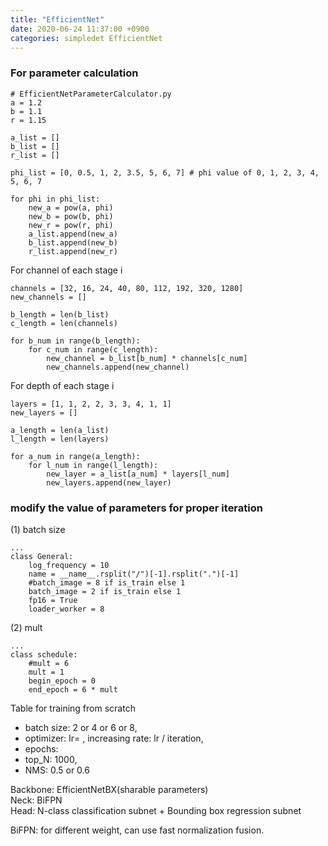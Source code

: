 ```yaml
---
title: "EfficientNet"
date: 2020-06-24 11:37:00 +0900
categories: simpledet EfficientNet
---
```



### For parameter calculation

```
# EfficientNetParameterCalculator.py
a = 1.2
b = 1.1
r = 1.15

a_list = []
b_list = []
r_list = []

phi_list = [0, 0.5, 1, 2, 3.5, 5, 6, 7] # phi value of 0, 1, 2, 3, 4, 5, 6, 7

for phi in phi_list:
    new_a = pow(a, phi)
    new_b = pow(b, phi)
    new_r = pow(r, phi)
    a_list.append(new_a)
    b_list.append(new_b)
    r_list.append(new_r)
```


For channel of each stage i
```
channels = [32, 16, 24, 40, 80, 112, 192, 320, 1280]
new_channels = []

b_length = len(b_list)
c_length = len(channels)

for b_num in range(b_length):
    for c_num in range(c_length):
        new_channel = b_list[b_num] * channels[c_num]
        new_channels.append(new_channel)
```

For depth of each stage i
```
layers = [1, 1, 2, 2, 3, 3, 4, 1, 1]
new_layers = []

a_length = len(a_list)
l_length = len(layers)

for a_num in range(a_length):
    for l_num in range(l_length):
        new_layer = a_list[a_num] * layers[l_num]
        new_layers.append(new_layer)
```

### modify the value of parameters for proper iteration
(1) batch size
```
...
class General:
    log_frequency = 10
    name = __name__.rsplit("/")[-1].rsplit(".")[-1]
    #batch_image = 8 if is_train else 1
    batch_image = 2 if is_train else 1
    fp16 = True
    loader_worker = 8
```

(2) mult
```
...
class schedule:
    #mult = 6
    mult = 1
    begin_epoch = 0
    end_epoch = 6 * mult
```

Table for training from scratch
- batch size: 2 or 4 or 6 or 8,    
- optimizer: lr= , increasing rate: lr / iteration,        
- epochs:    
- top_N: 1000,    
- NMS: 0.5 or 0.6    


Backbone: EfficientNetBX(sharable parameters)    
Neck: BiFPN    
Head: N-class classification subnet + Bounding box regression subnet    


BiFPN: for different weight, can use fast normalization fusion.    
